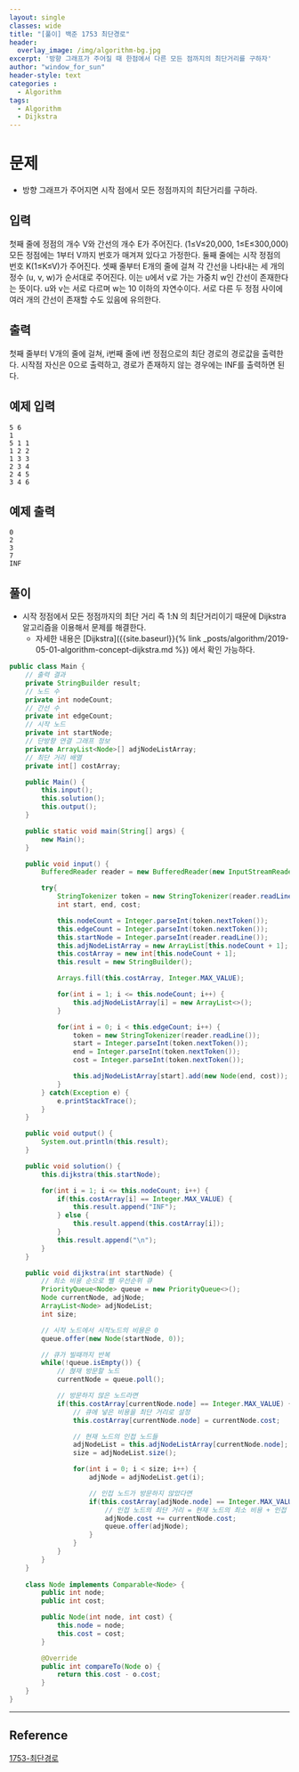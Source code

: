 ```yaml
--- 
layout: single
classes: wide
title: "[풀이] 백준 1753 최단경로"
header:
  overlay_image: /img/algorithm-bg.jpg
excerpt: '방향 그래프가 주어질 때 한점에서 다른 모든 점까지의 최단거리를 구하자'
author: "window_for_sun"
header-style: text
categories :
  - Algorithm
tags:
  - Algorithm
  - Dijkstra
---  
```


# 문제
- 방향 그래프가 주어지면 시작 점에서 모든 정점까지의 최단거리를 구하라.

## 입력
첫째 줄에 정점의 개수 V와 간선의 개수 E가 주어진다. (1≤V≤20,000, 1≤E≤300,000) 모든 정점에는 1부터 V까지 번호가 매겨져 있다고 가정한다. 둘째 줄에는 시작 정점의 번호 K(1≤K≤V)가 주어진다. 셋째 줄부터 E개의 줄에 걸쳐 각 간선을 나타내는 세 개의 정수 (u, v, w)가 순서대로 주어진다. 이는 u에서 v로 가는 가중치 w인 간선이 존재한다는 뜻이다. u와 v는 서로 다르며 w는 10 이하의 자연수이다. 서로 다른 두 정점 사이에 여러 개의 간선이 존재할 수도 있음에 유의한다.

## 출력
첫째 줄부터 V개의 줄에 걸쳐, i번째 줄에 i번 정점으로의 최단 경로의 경로값을 출력한다. 시작점 자신은 0으로 출력하고, 경로가 존재하지 않는 경우에는 INF를 출력하면 된다.

## 예제 입력

```
5 6
1
5 1 1
1 2 2
1 3 3
2 3 4
2 4 5
3 4 6
```  

## 예제 출력

```
0
2
3
7
INF
```  

## 풀이
- 시작 정점에서 모든 정점까지의 최단 거리 즉 1:N 의 최단거리이기 때문에 Dijkstra 알고리즘을 이용해서 문제를 해결한다.
	- 자세한 내용은 [Dijkstra]({{site.baseurl}}{% link _posts/algorithm/2019-05-01-algorithm-concept-dijkstra.md %}) 에서 확인 가능하다.

```java
public class Main {
    // 출력 결과
    private StringBuilder result;
    // 노드 수
    private int nodeCount;
    // 간선 수
    private int edgeCount;
    // 시작 노드
    private int startNode;
    // 단방향 연결 그래프 정보
    private ArrayList<Node>[] adjNodeListArray;
    // 최단 거리 배열
    private int[] costArray;

    public Main() {
        this.input();
        this.solution();
        this.output();
    }

    public static void main(String[] args) {
        new Main();
    }

    public void input() {
        BufferedReader reader = new BufferedReader(new InputStreamReader(System.in));

        try{
            StringTokenizer token = new StringTokenizer(reader.readLine(), " ");
            int start, end, cost;

            this.nodeCount = Integer.parseInt(token.nextToken());
            this.edgeCount = Integer.parseInt(token.nextToken());
            this.startNode = Integer.parseInt(reader.readLine());
            this.adjNodeListArray = new ArrayList[this.nodeCount + 1];
            this.costArray = new int[this.nodeCount + 1];
            this.result = new StringBuilder();

            Arrays.fill(this.costArray, Integer.MAX_VALUE);

            for(int i = 1; i <= this.nodeCount; i++) {
                this.adjNodeListArray[i] = new ArrayList<>();
            }

            for(int i = 0; i < this.edgeCount; i++) {
                token = new StringTokenizer(reader.readLine());
                start = Integer.parseInt(token.nextToken());
                end = Integer.parseInt(token.nextToken());
                cost = Integer.parseInt(token.nextToken());

                this.adjNodeListArray[start].add(new Node(end, cost));
            }
        } catch(Exception e) {
            e.printStackTrace();
        }
    }

    public void output() {
        System.out.println(this.result);
    }

    public void solution() {
        this.dijkstra(this.startNode);

        for(int i = 1; i <= this.nodeCount; i++) {
            if(this.costArray[i] == Integer.MAX_VALUE) {
                this.result.append("INF");
            } else {
                this.result.append(this.costArray[i]);
            }
            this.result.append("\n");
        }
    }

    public void dijkstra(int startNode) {
        // 최소 비용 순으로 뺄 우선순위 큐
        PriorityQueue<Node> queue = new PriorityQueue<>();
        Node currentNode, adjNode;
        ArrayList<Node> adjNodeList;
        int size;

        // 시작 노드에서 시작노드의 비용은 0
        queue.offer(new Node(startNode, 0));

        // 큐가 빌때까지 반복
        while(!queue.isEmpty()) {
            // 혅재 방문할 노드
            currentNode = queue.poll();

            // 방문하지 않은 노드라면
            if(this.costArray[currentNode.node] == Integer.MAX_VALUE) {
                // 큐에 넣은 비용을 최단 거리로 설정
                this.costArray[currentNode.node] = currentNode.cost;

                // 현재 노드의 인접 노드들
                adjNodeList = this.adjNodeListArray[currentNode.node];
                size = adjNodeList.size();

                for(int i = 0; i < size; i++) {
                    adjNode = adjNodeList.get(i);

                    // 인접 노드가 방문하지 않았다면
                    if(this.costArray[adjNode.node] == Integer.MAX_VALUE) {
                        // 인접 노드의 최단 거리 = 현재 노드의 최소 비용 + 인접 노드의 비용
                        adjNode.cost += currentNode.cost;
                        queue.offer(adjNode);
                    }
                }
            }
        }
    }
    
    class Node implements Comparable<Node> {
        public int node;
        public int cost;

        public Node(int node, int cost) {
            this.node = node;
            this.cost = cost;
        }

        @Override
        public int compareTo(Node o) {
            return this.cost - o.cost;
        }
    }
}
```  

---
## Reference
[1753-최단경로](https://www.acmicpc.net/problem/1753)  

